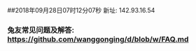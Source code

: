 ##2018年09月28日07时12分07秒 新址: 142.93.16.54
### 兔友常见问题及解答: https://github.com/wanggonging/d/blob/w/FAQ.md
